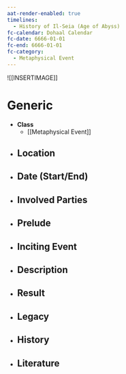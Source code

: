 ```yaml
---
aat-render-enabled: true
timelines:
  - History of Il-Seia (Age of Abyss)
fc-calendar: Dohaal Calendar
fc-date: 6666-01-01
fc-end: 6666-01-01
fc-category:
  - Metaphysical Event
---
```


![[INSERTIMAGE]]

# Generic
- **Class**
	- [[Metaphysical Event]]
- **Location**
	- 
- **Date (Start/End)**
	- 
- **Involved Parties**
	- 
- **Prelude**
	- 
- **Inciting Event**
	- 
- **Description**
	- 
- **Result**
	- 
- **Legacy**
	- 
- **History**
	- 
- **Literature**
	- 